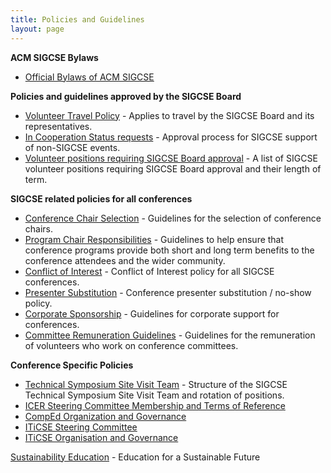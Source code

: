 ```yaml
---
title: Policies and Guidelines
layout: page
---
```


**ACM SIGCSE Bylaws**

* [Official Bylaws of ACM SIGCSE](bylaws.html)

**Policies and guidelines approved by the SIGCSE Board**

* [Volunteer Travel Policy](travel.html) - Applies to travel by the SIGCSE Board and its representatives.
* [In Cooperation Status requests](incooperation.html) - Approval process for SIGCSE support of non-SIGCSE events.
* [Volunteer positions requiring SIGCSE Board approval](approval.html) - A list of SIGCSE volunteer positions requiring SIGCSE Board approval and their length of term.

**SIGCSE related policies for all conferences**

* [Conference Chair Selection](chairs.html) - Guidelines for the selection of conference chairs.
* [Program Chair Responsibilities](pcr.html) - Guidelines to help ensure that conference programs provide both short and long term benefits to the conference attendees and the wider community.
* [Conflict of Interest](COI.html) - Conflict of Interest policy for all SIGCSE conferences.
* [Presenter Substitution](substitute.html) - Conference presenter substitution / no-show policy.
* [Corporate Sponsorship](corporate.html) - Guidelines for corporate support for conferences.
* [Committee Remuneration Guidelines](remuneration.html) - Guidelines for the remuneration of volunteers who work on conference committees.

**Conference Specific Policies**

* [Technical Symposium Site Visit Team](site_visit_team.html) - Structure of the SIGCSE Technical Symposium Site Visit Team and rotation of positions.
* [ICER Steering Committee Membership and Terms of Reference](icersteering.html)
* [CompEd Organization and Governance](globalstructure.html)
* [ITiCSE Steering Committee](iticsesteering.html)
* [ITiCSE Organisation and Governance](itcseorganization.html)

[Sustainability Education](sustain.html) - Education for a Sustainable Future
